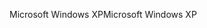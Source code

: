 <span data-ttu-id="488db-101">Microsoft Windows XP</span><span class="sxs-lookup"><span data-stu-id="488db-101">Microsoft Windows XP</span></span>